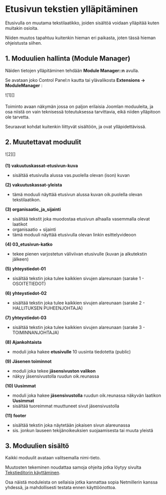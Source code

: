 # Etusivun tekstien ylläpitäminen


Etusivulla on muutama tekstilaatikko, joiden sisältöä voidaan ylläpitää kuten muitakin osioita.

Niiden muutos tapahtuu kuitenkin hieman eri paikasta, joten tässä hieman ohjeistusta siihen.


## 1. Moduulien hallinta (Module Manager)

Näiden tietojen ylläpitäminen tehdään __Module Manager::n__ avulla.

Se avataan joko Control Panel:n kautta tai ylävalikosta __Extensions -> ModuleManager__ :

<figure class="fig-n border" style="margin:0 0 20px 0">
![1][]
</figure>

Toiminto avaan näkymän jossa on paljon erilaisia Joomlan moduuleita,
ja osa niistä on vain teknisessä toteutuksessa tarvittavia, eikä niiden ylläpitoon ole tarvetta.

Seuraavat kohdat kuitenkin liittyvät sisältöön, ja ovat ylläpidettävissä.



## 2. Muutettavat moduulit

<figure class="fig-n border" style="margin:0 0 20px 0">
![2][]
</figure>


__(1) vakuutuskassat-etusivun-kuva__

*   sisältää etusivulla alussa vas.puolella olevan (ison) kuvan


__(2) vakuutuskassat-yleista__

*   tämä moduuli näyttää etusivun alussa kuvan oik.puolella olevan tekstilaatikon.

__(3) organisaatio_ja_sijainti__

*	sisältää tekstit joka muodostaa etusivun alhaalla vasemmalla olevat laatikot
*	organisaatio + sijainti
*	tämä moduuli näyttää etusivulla olevan linkin esittelyvideoon

__(4) 03_etusivun-katko__

*   tekee pienen varjostetun väliviivan etusivulle (kuvan ja alkutekstin jälkeen)

__(5) yhteystiedot-01__

*   sisältää tekstin joka tulee kaikkien sivujen alareunaan (sarake 1 - OSOITETIEDOT)

__(6) yhteystiedot-02__

*   sisältää tekstin joka tulee kaikkien sivujen alareunaan (sarake 2 - HALLITUKSEN PUHEENJOHTAJA)

__(7) yhteystiedot-03__

*	sisältää tekstin joka tulee kaikkien sivujen alareunaan (sarake 3 - TOIMINNANJOHTAJA)

__(8) Ajankohtaista__

*   moduli joka hakee __etusivulle__ 10 uusinta tiedotetta (public)

__(9) Jäsenen toiminnot__

*   moduli joka tekee __jäsensivuston valikon__ 
*   näkyy jäsensivustolla ruudun oik.reunassa

__(10) Uusimmat__

*   moduli joka hakee __jäsensivustolla__ ruudun oik.reunassa näkyvän laatikon __Uusimmat__
*   sisältää tuoreimmat muuttuneet sivut jäsensivustolla

__(11) footer__

*   sisältää tekstin joka näytetään jokaisen sivun alareunassa
*   sis. jonkun lauseen tekijänoikeuksien suojaamisesta tai muuta yleistä



## 3. Moduulien sisältö

Kaikki moduulit avataan valitsemalla nimi-tieto.

Muutosten tekeminen noudattaa samoja ohjeita jotka löytyy sivulta [Tekstieditorin käyttäminen][10].

Osa näistä moduleista on sellaisia jotka kannattaa sopia Netmillerin kanssa yhdessä, ja mahdollisesti testata
ennen käyttöönottoa.




[1]: kuvat/kuva157.png "Ruutumalli"
[2]: kuvat/kuva158.png "Ruutumalli"
[10]: pages/tekstieditorin-kaytto.md


